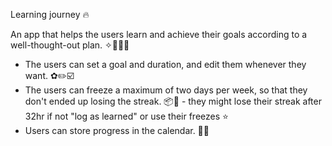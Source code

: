 Learning journey 🔥

An app that helps the users learn and achieve their goals according to a well-thought-out plan. ✧👏🏻✨
- The users can set a goal and duration, and edit them whenever they want. ✿✏️☑️
- The users can freeze a maximum of two days per week, so that they don't ended up losing the streak. 📦🥶 - they might lose their streak after 32hr if not "log as learned" or use their freezes ⭐️
- Users can store progress in the calendar. 📆✅
